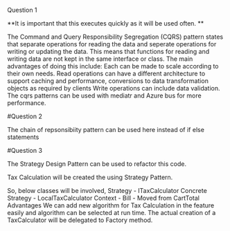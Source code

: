 


Question 1

**It is important that this executes quickly as it will be used often. **

The Command and Query Responsibility Segregation (CQRS) pattern states that separate  operations for reading the data and seperate operations for writing or updating the data. This means that functions for reading and writing data are not kept in the same interface or class. The main advantages of doing this include:
	Each can be made to scale according to their own needs.
	Read operations can have a different architecture to support caching and performance, conversions to data transformation objects as required by clients
	Write operations can include data validation. The cqrs patterns can be used with mediatr and Azure bus for more performance.

#Question 2


The  chain of repsonsibiity pattern can be used here instead of if else statements

#Question 3


The Strategy Design Pattern can be used to refactor this code.

Tax Calculation will be created the using Strategy Pattern.
 
So, below classes will be involved,
	Strategy - ITaxCalculator
	Concrete Strategy - LocalTaxCalculator
	Context - Bill - Moved from CartTotal
Advantages
We can add new algorithm for Tax Calculation in the feature easily and algorithm can be selected at run time.
The actual creation of a TaxCalculator will be delegated to Factory method.




